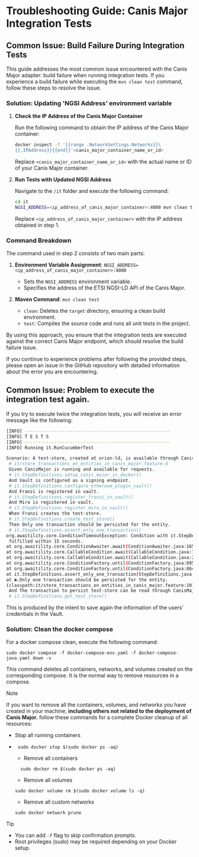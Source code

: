 # Troubleshooting Guide: Canis Major Integration Tests

## Common Issue: Build Failure During Integration Tests

This guide addresses the most common issue encountered with the Canis Major adapter: build failure when running integration tests. If you experience a build failure while executing the `mvn clean test` command, follow these steps to resolve the issue.

### Solution: Updating 'NGSI Address' environment variable

1. **Check the IP Address of the Canis Major Container**

   Run the following command to obtain the IP address of the Canis Major container:

   ```bash
   docker inspect -f '{{range .NetworkSettings.Networks}}\
   {{.IPAddress}}{{end}}'<canis_major_container_name_or_id>
   ```

   Replace `<canis_major_container_name_or_id>` with the actual name or ID of your Canis Major container.

2. **Run Tests with Updated NGSI Address**

   Navigate to the `/it` folder and execute the following command:

   ```bash
   cd it
   NGSI_ADDRESS=<ip_address_of_canis_major_container>:4000 mvn clean test
   ```

   Replace `<ip_address_of_canis_major_container>` with the IP address obtained in step 1.

### Command Breakdown

The command used in step 2 consists of two main parts:

1. **Environment Variable Assignment**:
   `NGSI_ADDRESS=<ip_address_of_canis_major_container>:4000`
   - Sets the `NGSI_ADDRESS` environment variable.
   - Specifies the address of the ETSI NGSI-LD API of the Canis Major.

2. **Maven Command**:
   `mvn clean test`
   - `clean`: Deletes the `target` directory, ensuring a clean build environment.
   - `test`: Compiles the source code and runs all unit tests in the project.

By using this approach, you ensure that the integration tests are executed against the correct Canis Major endpoint, which should resolve the build failure issue.

If you continue to experience problems after following the provided steps, please open an issue in the GitHub repository with detailed information about the error you are encountering.

## Common Issue: Problem to execute the integration test again.

If you try to execute twice the integration tests, you will receive an error message like the following:

```bash
[INFO] -------------------------------------------------------
[INFO] T E S T S
[INFO] -------------------------------------------------------
[INFO] Running it.RunCucumberTest

Scenario: A test-store, created at orion-ld, is available through CanisMajor. 
 # it/store_transactions_on_entities_in_canis_major.feature:4
 Given CanisMajor is running and available for requests.
 # it.StepDefinitions.setup_canis_major_in_docker()
 And Vault is configured as a signing endpoint.
 # it.StepDefinitions.configure_ethereum_plugin_vault()
 And Franzi is registered in vault.
 # it.StepDefinitions.register_franzi_in_vault()
 And Mira is registered in vault.
 # it.StepDefinitions.register_mira_in_vault()
 When Franzi creates the test-store.
 # it.StepDefinitions.create_test_store()
 Then Only one transaction should be persisted for the entity.
 # it.StepDefinitions.assert_only_one_transaction()
org.awaitility.core.ConditionTimeoutException: Condition with it.StepDefinitions was not
 fulfilled within 15 seconds.
at org.awaitility.core.ConditionAwaiter.await(ConditionAwaiter.java:165)
at org.awaitility.core.CallableCondition.await(CallableCondition.java:78)
at org.awaitility.core.CallableCondition.await(CallableCondition.java:26)
at org.awaitility.core.ConditionFactory.until(ConditionFactory.java:895)
at org.awaitility.core.ConditionFactory.until(ConditionFactory.java:864)
at it.StepDefinitions.assert_only_one_transaction(StepDefinitions.java:559)
at ✽.Only one transaction should be persisted for the entity.
(classpath:it/store_transactions_on_entities_in_canis_major.feature:10)
 And The transaction to persist test-store can be read through CanisMajor.
 # it.StepDefinitions.get_test_store()
```

This is produced by the intent to save again the information of the users' credentials in the Vault.

### Solution: Clean the docker compose
For a docker compose clean, execute the following command:
   ```shell
   sudo docker compose -f docker-compose-env.yaml -f docker-compose-java.yaml down -v
   ```
This command deletes all containers, networks, and volumes created on the corresponding compose. It is the normal way to remove resources in a compose.
> [!NOTE]
> If you want to remove all the containers, volumes, and networks you have created in your machine, **including others not related to the deployment of Canis Major.** follow these commands for a complete Docker cleanup of all resources:
> - Stop all running containers
> -  ```shell
>     sudo docker stop $(sudo docker ps -aq)
>     ```
>    - Remove all containers
>    ```shell
>      sudo docker rm $(sudo docker ps -aq)
>    ```
>    - Remove all volumes
>    ```shell
>    sudo docker volume rm $(sudo docker volume ls -q)
>    ```
>    - Remove all custom networks
>    ```shell
>    sudo docker network prune
>    ```

> [!TIP]
> - You can add `-f` flag to skip confirmation prompts.
> - Root privileges (sudo) may be required depending on your Docker setup.
